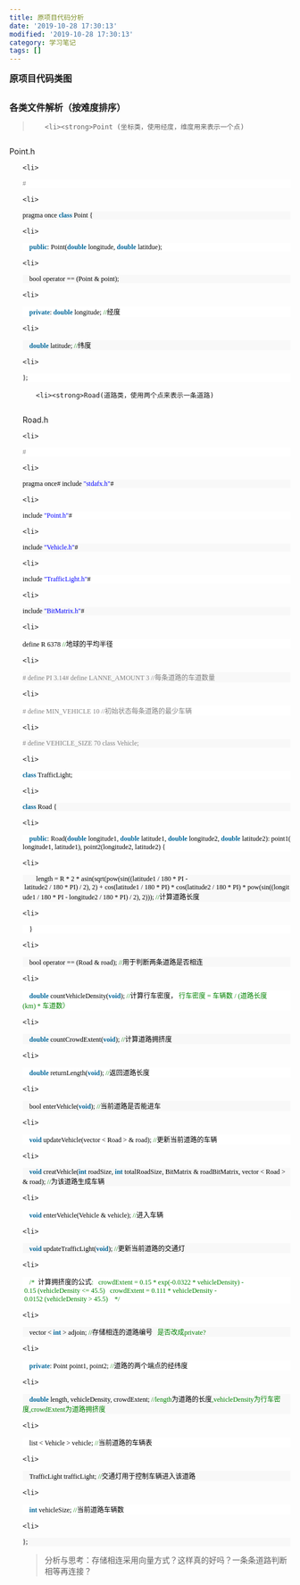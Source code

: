 ```yaml
---
title: 原项目代码分析
date: '2019-10-28 17:30:13'
modified: '2019-10-28 17:30:13'
category: 学习笔记
tags: []
---
```



<span style="font-size: 12pt;"><strong>原项目代码类图
</strong></span>

<img src="http://thinkmoonmagic.files.wordpress.com/2017/10/093017_1914_11.jpg" alt="" />

<span style="font-size: 12pt;"><strong>各类文件解析（按难度排序）
</strong></span>
<blockquote>
<ol>
	<li><strong>Point (坐标类，使用经度，维度用来表示一个点)
</strong></li>
</ol>
</blockquote>
<img src="http://thinkmoonmagic.files.wordpress.com/2017/10/093017_1914_12.png" alt="" />

Point.h
<ol>
	<li>
<div style="background: white;"><span style="color: gray; font-family: Consolas; font-size: 9pt;">#<span style="color: black;">  <span style="color: #5c5c5c;">
</span></span></span></div></li>
	<li>
<div style="background: #f8f8f8;"><span style="color: black; font-family: Consolas; font-size: 9pt;">pragma once <span style="color: #006699;"><strong>class</strong><span style="color: black;"> Point {  <span style="color: #5c5c5c;">
</span></span></span></span></div></li>
	<li>
<div style="background: white;"><span style="color: black; font-family: Consolas; font-size: 9pt;">    <span style="color: #006699;"><strong>public</strong><span style="color: black;">: Point(<span style="color: #006699;"><strong>double</strong><span style="color: black;"> longitude, <span style="color: #006699;"><strong>double</strong><span style="color: black;"> latitdue);  <span style="color: #5c5c5c;">
</span></span></span></span></span></span></span></span></div></li>
	<li>
<div style="background: #f8f8f8;"><span style="color: black; font-family: Consolas; font-size: 9pt;">    bool operator == (Point & point);  <span style="color: #5c5c5c;">
</span></span></div></li>
	<li>
<div style="background: white;"><span style="color: black; font-size: 9pt;"><span style="font-family: Consolas;">    <span style="color: #006699;"><strong>private</strong><span style="color: black;">: <span style="color: #006699;"><strong>double</strong><span style="color: black;"> longitude; <span style="color: #008200;">//</span></span></span></span></span></span><span style="font-family: 微软雅黑;">经度</span><span style="font-family: Consolas;">  <span style="color: #5c5c5c;">
</span></span></span></div></li>
	<li>
<div style="background: #f8f8f8;"><span style="color: black; font-size: 9pt;"><span style="font-family: Consolas;">    <span style="color: #006699;"><strong>double</strong><span style="color: black;"> latitude; <span style="color: #008200;">//</span></span></span></span><span style="font-family: 微软雅黑;">纬度</span><span style="font-family: Consolas;">  <span style="color: #5c5c5c;">
</span></span></span></div></li>
	<li>
<div style="background: white;"><span style="color: black; font-family: Consolas; font-size: 9pt;">};  <span style="color: #5c5c5c;">
</span></span></div>
<ol>
	<li><strong>Road(道路类，使用两个点来表示一条道路)
</strong></li>
</ol>
<img src="http://thinkmoonmagic.files.wordpress.com/2017/10/093017_1914_13.png" alt="" />

Road.h</li>
	<li>
<div style="background: white;"><span style="color: gray; font-family: Consolas; font-size: 9pt;">#<span style="color: black;">  <span style="color: #5c5c5c;">
</span></span></span></div></li>
	<li>
<div style="background: #f8f8f8;"><span style="color: black; font-family: Consolas; font-size: 9pt;">pragma once# include <span style="color: blue;">"stdafx.h"<span style="color: black;">#  <span style="color: #5c5c5c;">
</span></span></span></span></div></li>
	<li>
<div style="background: white;"><span style="color: black; font-family: Consolas; font-size: 9pt;">include <span style="color: blue;">"Point.h"<span style="color: black;">#  <span style="color: #5c5c5c;">
</span></span></span></span></div></li>
	<li>
<div style="background: #f8f8f8;"><span style="color: black; font-family: Consolas; font-size: 9pt;">include <span style="color: blue;">"Vehicle.h"<span style="color: black;">#  <span style="color: #5c5c5c;">
</span></span></span></span></div></li>
	<li>
<div style="background: white;"><span style="color: black; font-family: Consolas; font-size: 9pt;">include <span style="color: blue;">"TrafficLight.h"<span style="color: black;">#  <span style="color: #5c5c5c;">
</span></span></span></span></div></li>
	<li>
<div style="background: #f8f8f8;"><span style="color: black; font-family: Consolas; font-size: 9pt;">include <span style="color: blue;">"BitMatrix.h"<span style="color: black;">#  <span style="color: #5c5c5c;">
</span></span></span></span></div></li>
	<li>
<div style="background: white;"><span style="color: black; font-size: 9pt;"><span style="font-family: Consolas;">define R 6378 <span style="color: #008200;">//</span></span><span style="font-family: 微软雅黑;">地球的平均半径</span><span style="font-family: Consolas;">  <span style="color: #5c5c5c;">
</span></span></span></div></li>
	<li>
<div style="background: #f8f8f8;"><span style="color: gray; font-size: 9pt;"><span style="font-family: Consolas;"># define PI 3.14# define LANNE_AMOUNT 3 //</span><span style="font-family: 微软雅黑;">每条道路的车道数量</span><span style="font-family: Consolas;"> <span style="color: black;">  <span style="color: #5c5c5c;">
</span></span></span></span></div></li>
	<li>
<div style="background: white;"><span style="color: gray; font-size: 9pt;"><span style="font-family: Consolas;"># define MIN_VEHICLE 10 //</span><span style="font-family: 微软雅黑;">初始状态每条道路的最少车辆</span><span style="color: black; font-family: Consolas;">  <span style="color: #5c5c5c;">
</span></span></span></div></li>
	<li>
<div style="background: #f8f8f8;"><span style="color: gray; font-family: Consolas; font-size: 9pt;"># define VEHICLE_SIZE 70 class Vehicle;<span style="color: black;">  <span style="color: #5c5c5c;">
</span></span></span></div></li>
	<li>
<div style="background: white;"><span style="color: #006699; font-family: Consolas; font-size: 9pt;"><strong>class</strong><span style="color: black;"> TrafficLight;  <span style="color: #5c5c5c;">
</span></span></span></div></li>
	<li>
<div style="background: #f8f8f8;"><span style="color: #006699; font-family: Consolas; font-size: 9pt;"><strong>class</strong><span style="color: black;"> Road {  <span style="color: #5c5c5c;">
</span></span></span></div></li>
	<li>
<div style="background: white;"><span style="color: black; font-family: Consolas; font-size: 9pt;">    <span style="color: #006699;"><strong>public</strong><span style="color: black;">: Road(<span style="color: #006699;"><strong>double</strong><span style="color: black;"> longitude1, <span style="color: #006699;"><strong>double</strong><span style="color: black;"> latitude1, <span style="color: #006699;"><strong>double</strong><span style="color: black;"> longitude2, <span style="color: #006699;"><strong>double</strong><span style="color: black;"> latitude2): point1(longitude1, latitude1), point2(longitude2, latitude2) {  <span style="color: #5c5c5c;">
</span></span></span></span></span></span></span></span></span></span></span></span></div></li>
	<li>
<div style="background: #f8f8f8;"><span style="color: black; font-size: 9pt;"><span style="font-family: Consolas;">        length = R * 2 * asin(sqrt(pow(sin((latitude1 / 180 * PI - latitude2 / 180 * PI) / 2), 2) + cos(latitude1 / 180 * PI) * cos(latitude2 / 180 * PI) * pow(sin((longitude1 / 180 * PI - longitude2 / 180 * PI) / 2), 2))); <span style="color: #008200;">//</span></span><span style="font-family: 微软雅黑;">计算道路长度</span><span style="font-family: Consolas;">  <span style="color: #5c5c5c;">
</span></span></span></div></li>
	<li>
<div style="background: white;"><span style="color: black; font-family: Consolas; font-size: 9pt;">    }  <span style="color: #5c5c5c;">
</span></span></div></li>
	<li>
<div style="background: #f8f8f8;"><span style="color: black; font-size: 9pt;"><span style="font-family: Consolas;">    bool operator == (Road & road); <span style="color: #008200;">//</span></span><span style="font-family: 微软雅黑;">用于判断两条道路是否相连</span><span style="font-family: Consolas;">  <span style="color: #5c5c5c;">
</span></span></span></div></li>
	<li>
<div style="background: white;"><span style="color: black; font-size: 9pt;"><span style="font-family: Consolas;">    <span style="color: #006699;"><strong>double</strong><span style="color: black;"> countVehicleDensity(<span style="color: #006699;"><strong>void</strong><span style="color: black;">); <span style="color: #008200;">//</span></span></span></span></span></span><span style="font-family: 微软雅黑;">计算行车密度，</span><span style="color: #008200;"><span style="font-family: Consolas;"> </span><span style="font-family: 微软雅黑;">行车密度</span><span style="font-family: Consolas;"> = </span><span style="font-family: 微软雅黑;">车辆数</span><span style="font-family: Consolas;"> / (</span><span style="font-family: 微软雅黑;">道路长度</span><span style="font-family: Consolas;">(km) * </span><span style="font-family: 微软雅黑;">车道数）</span><span style="color: black; font-family: Consolas;">  <span style="color: #5c5c5c;">
</span></span></span></span></div></li>
	<li>
<div style="background: #f8f8f8;"><span style="color: black; font-size: 9pt;"><span style="font-family: Consolas;">    <span style="color: #006699;"><strong>double</strong><span style="color: black;"> countCrowdExtent(<span style="color: #006699;"><strong>void</strong><span style="color: black;">); <span style="color: #008200;">//</span></span></span></span></span></span><span style="font-family: 微软雅黑;">计算道路拥挤度</span><span style="font-family: Consolas;">  <span style="color: #5c5c5c;">
</span></span></span></div></li>
	<li>
<div style="background: white;"><span style="color: black; font-size: 9pt;"><span style="font-family: Consolas;">    <span style="color: #006699;"><strong>double</strong><span style="color: black;"> returnLength(<span style="color: #006699;"><strong>void</strong><span style="color: black;">); <span style="color: #008200;">//</span></span></span></span></span></span><span style="font-family: 微软雅黑;">返回道路长度</span><span style="font-family: Consolas;">  <span style="color: #5c5c5c;">
</span></span></span></div></li>
	<li>
<div style="background: #f8f8f8;"><span style="color: black; font-size: 9pt;"><span style="font-family: Consolas;">    bool enterVehicle(<span style="color: #006699;"><strong>void</strong><span style="color: black;">); <span style="color: #008200;">//</span></span></span></span><span style="font-family: 微软雅黑;">当前道路是否能进车</span><span style="font-family: Consolas;">  <span style="color: #5c5c5c;">
</span></span></span></div></li>
	<li>
<div style="background: white;"><span style="color: black; font-size: 9pt;"><span style="font-family: Consolas;">    <span style="color: #006699;"><strong>void</strong><span style="color: black;"> updateVehicle(vector < Road > & road); <span style="color: #008200;">//</span></span></span></span><span style="font-family: 微软雅黑;">更新当前道路的车辆</span><span style="font-family: Consolas;">  <span style="color: #5c5c5c;">
</span></span></span></div></li>
	<li>
<div style="background: #f8f8f8;"><span style="color: black; font-size: 9pt;"><span style="font-family: Consolas;">    <span style="color: #006699;"><strong>void</strong><span style="color: black;"> creatVehicle(<span style="color: #006699;"><strong>int</strong><span style="color: black;"> roadSize, <span style="color: #006699;"><strong>int</strong><span style="color: black;"> totalRoadSize, BitMatrix & roadBitMatrix, vector < Road > & road); <span style="color: #008200;">//</span></span></span></span></span></span></span></span><span style="font-family: 微软雅黑;">为该道路生成车辆</span><span style="font-family: Consolas;">  <span style="color: #5c5c5c;">
</span></span></span></div></li>
	<li>
<div style="background: white;"><span style="color: black; font-size: 9pt;"><span style="font-family: Consolas;">    <span style="color: #006699;"><strong>void</strong><span style="color: black;"> enterVehicle(Vehicle & vehicle); <span style="color: #008200;">//</span></span></span></span><span style="font-family: 微软雅黑;">进入车辆</span><span style="font-family: Consolas;">  <span style="color: #5c5c5c;">
</span></span></span></div></li>
	<li>
<div style="background: #f8f8f8;"><span style="color: black; font-size: 9pt;"><span style="font-family: Consolas;">    <span style="color: #006699;"><strong>void</strong><span style="color: black;"> updateTrafficLight(<span style="color: #006699;"><strong>void</strong><span style="color: black;">); <span style="color: #008200;">//</span></span></span></span></span></span><span style="font-family: 微软雅黑;">更新当前道路的交通灯</span><span style="font-family: Consolas;">  <span style="color: #5c5c5c;">
</span></span></span></div></li>
	<li>
<div style="background: white;"><span style="color: black; font-size: 9pt;"><span style="font-family: Consolas;">    <span style="color: #008200;">/*  </span></span><span style="font-family: 微软雅黑;">计算拥挤度的公式</span><span style="color: #008200; font-family: Consolas;">:   crowdExtent = 0.15 * exp(-0.0322 * vehicleDensity) - 0.15 (vehicleDensity <= 45.5)   crowdExtent = 0.111 * vehicleDensity - 0.0152 (vehicleDensity > 45.5)    */<span style="color: black;">  <span style="color: #5c5c5c;">
</span></span></span></span></div></li>
	<li>
<div style="background: #f8f8f8;"><span style="color: black; font-size: 9pt;"><span style="font-family: Consolas;">    vector < <span style="color: #006699;"><strong>int</strong><span style="color: black;"> > adjoin; <span style="color: #008200;">//</span></span></span></span><span style="font-family: 微软雅黑;">存储相连的道路编号</span><span style="color: #008200;"><span style="font-family: Consolas;">   </span><span style="font-family: 微软雅黑;">是否改成</span><span style="font-family: Consolas;">private?<span style="color: black;">  <span style="color: #5c5c5c;">
</span></span></span></span></span></div></li>
	<li>
<div style="background: white;"><span style="color: black; font-size: 9pt;"><span style="font-family: Consolas;">    <span style="color: #006699;"><strong>private</strong><span style="color: black;">: Point point1, point2; <span style="color: #008200;">//</span></span></span></span><span style="font-family: 微软雅黑;">道路的两个端点的经纬度</span><span style="font-family: Consolas;">  <span style="color: #5c5c5c;">
</span></span></span></div></li>
	<li>
<div style="background: #f8f8f8;"><span style="color: black; font-size: 9pt;"><span style="font-family: Consolas;">    <span style="color: #006699;"><strong>double</strong><span style="color: black;"> length, vehicleDensity, crowdExtent; <span style="color: #008200;">//length</span></span></span></span><span style="font-family: 微软雅黑;">为道路的长度</span><span style="color: #008200;"><span style="font-family: Consolas;">,vehicleDensity</span><span style="font-family: 微软雅黑;">为行车密度</span><span style="font-family: Consolas;">,crowdExtent</span><span style="font-family: 微软雅黑;">为道路拥挤度</span><span style="color: black; font-family: Consolas;">  <span style="color: #5c5c5c;">
</span></span></span></span></div></li>
	<li>
<div style="background: white;"><span style="color: black; font-size: 9pt;"><span style="font-family: Consolas;">    list < Vehicle > vehicle; <span style="color: #008200;">//</span></span><span style="font-family: 微软雅黑;">当前道路的车辆表</span><span style="font-family: Consolas;">  <span style="color: #5c5c5c;">
</span></span></span></div></li>
	<li>
<div style="background: #f8f8f8;"><span style="color: black; font-size: 9pt;"><span style="font-family: Consolas;">    TrafficLight trafficLight; <span style="color: #008200;">//</span></span><span style="font-family: 微软雅黑;">交通灯用于控制车辆进入该道路</span><span style="font-family: Consolas;">  <span style="color: #5c5c5c;">
</span></span></span></div></li>
	<li>
<div style="background: white;"><span style="color: black; font-size: 9pt;"><span style="font-family: Consolas;">    <span style="color: #006699;"><strong>int</strong><span style="color: black;"> vehicleSize; <span style="color: #008200;">//</span></span></span></span><span style="font-family: 微软雅黑;">当前道路车辆数</span><span style="font-family: Consolas;">  <span style="color: #5c5c5c;">
</span></span></span></div></li>
	<li>
<div style="background: #f8f8f8;"><span style="color: black; font-family: Consolas; font-size: 9pt;">};  <span style="color: #5c5c5c;">
</span></span></div>
<blockquote>分析与思考：存储相连采用向量方式？这样真的好吗？一条条道路判断相等再连接？</blockquote>
</li>
</ol>